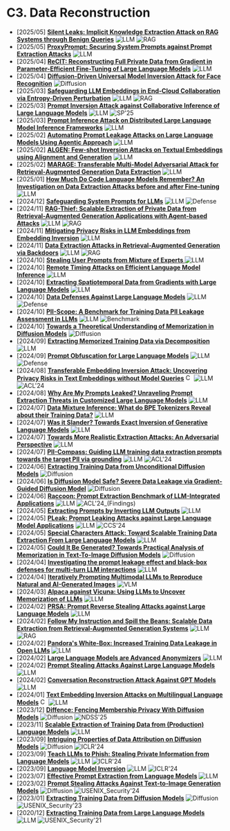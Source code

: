 # C3. Data Reconstruction
- [2025/05] **[Silent Leaks: Implicit Knowledge Extraction Attack on RAG Systems through Benign Queries](https://arxiv.org/abs/2505.15420)** ![LLM](https://img.shields.io/badge/LLM-589cf4) ![RAG](https://img.shields.io/badge/RAG-87b800)
- [2025/05] **[ProxyPrompt: Securing System Prompts against Prompt Extraction Attacks](https://arxiv.org/abs/2505.11459)** ![LLM](https://img.shields.io/badge/LLM-589cf4)
- [2025/04] **[ReCIT: Reconstructing Full Private Data from Gradient in Parameter-Efficient Fine-Tuning of Large Language Models](https://arxiv.org/abs/2504.20570)** ![LLM](https://img.shields.io/badge/LLM-589cf4)
- [2025/04] **[Diffusion-Driven Universal Model Inversion Attack for Face Recognition](https://arxiv.org/abs/2504.18015)** ![Diffusion](https://img.shields.io/badge/Diffusion-a99cf4)
- [2025/03] **[Safeguarding LLM Embeddings in End-Cloud Collaboration via Entropy-Driven Perturbation](https://arxiv.org/abs/2503.12896)** ![LLM](https://img.shields.io/badge/LLM-589cf4) ![RAG](https://img.shields.io/badge/RAG-87b800)
- [2025/03] **[Prompt Inversion Attack against Collaborative Inference of Large Language Models](https://arxiv.org/abs/2503.09022)** ![LLM](https://img.shields.io/badge/LLM-589cf4) ![SP'25](https://img.shields.io/badge/SP'25-f1b800)
- [2025/03] **[Prompt Inference Attack on Distributed Large Language Model Inference Frameworks](https://arxiv.org/abs/2503.09291)** ![LLM](https://img.shields.io/badge/LLM-589cf4)
- [2025/02] **[Automating Prompt Leakage Attacks on Large Language Models Using Agentic Approach](https://arxiv.org/abs/2502.12630)** ![LLM](https://img.shields.io/badge/LLM-589cf4)
- [2025/02] **[ALGEN: Few-shot Inversion Attacks on Textual Embeddings using Alignment and Generation](https://arxiv.org/abs/2502.11308)** ![LLM](https://img.shields.io/badge/LLM-589cf4)
- [2025/02] **[MARAGE: Transferable Multi-Model Adversarial Attack for Retrieval-Augmented Generation Data Extraction](https://arxiv.org/abs/2502.04360)** ![LLM](https://img.shields.io/badge/LLM-589cf4)
- [2025/01] **[How Much Do Code Language Models Remember? An Investigation on Data Extraction Attacks before and after Fine-tuning](https://arxiv.org/abs/2501.17501)** ![LLM](https://img.shields.io/badge/LLM-589cf4)
- [2024/12] **[Safeguarding System Prompts for LLMs](https://arxiv.org/abs/2412.13426)** ![LLM](https://img.shields.io/badge/LLM-589cf4) ![Defense](https://img.shields.io/badge/Defense-87b800)
- [2024/11] **[RAG-Thief: Scalable Extraction of Private Data from Retrieval-Augmented Generation Applications with Agent-based Attacks](https://arxiv.org/abs/2411.14110)** ![LLM](https://img.shields.io/badge/LLM-589cf4) ![RAG](https://img.shields.io/badge/RAG-87b800)
- [2024/11] **[Mitigating Privacy Risks in LLM Embeddings from Embedding Inversion](https://arxiv.org/abs/2411.05034)** ![LLM](https://img.shields.io/badge/LLM-589cf4)
- [2024/11] **[Data Extraction Attacks in Retrieval-Augmented Generation via Backdoors](https://arxiv.org/abs/2411.01705)** ![LLM](https://img.shields.io/badge/LLM-589cf4) ![RAG](https://img.shields.io/badge/RAG-87b800)
- [2024/10] **[Stealing User Prompts from Mixture of Experts ](https://arxiv.org/abs/2410.22884)** ![LLM](https://img.shields.io/badge/LLM-589cf4)
- [2024/10] **[Remote Timing Attacks on Efficient Language Model Inference](https://arxiv.org/abs/2410.17175)** ![LLM](https://img.shields.io/badge/LLM-589cf4)
- [2024/10] **[Extracting Spatiotemporal Data from Gradients with Large Language Models](https://arxiv.org/abs/2410.16121)** ![LLM](https://img.shields.io/badge/LLM-589cf4)
- [2024/10] **[Data Defenses Against Large Language Models](https://arxiv.org/abs/2410.13138)** ![LLM](https://img.shields.io/badge/LLM-589cf4) ![Defense](https://img.shields.io/badge/Defense-87b800)
- [2024/10] **[PII-Scope: A Benchmark for Training Data PII Leakage Assessment in LLMs](https://arxiv.org/abs/2410.06704)** ![LLM](https://img.shields.io/badge/LLM-589cf4) ![Benchmark](https://img.shields.io/badge/Benchmark-87b800)
- [2024/10] **[Towards a Theoretical Understanding of Memorization in Diffusion Models](https://arxiv.org/abs/2410.02467)** ![Diffusion](https://img.shields.io/badge/Diffusion-a99cf4)
- [2024/09] **[Extracting Memorized Training Data via Decomposition](https://arxiv.org/abs/2409.12367)** ![LLM](https://img.shields.io/badge/LLM-589cf4)
- [2024/09] **[Prompt Obfuscation for Large Language Models](https://arxiv.org/abs/2409.11026)** ![LLM](https://img.shields.io/badge/LLM-589cf4) ![Defense](https://img.shields.io/badge/Defense-87b800)
- [2024/08] **[Transferable Embedding Inversion Attack: Uncovering Privacy Risks in Text Embeddings without Model Queries](https://aclanthology.org/2024.acl-long.230/)** [<img src="https://github.com/FortAwesome/Font-Awesome/blob/6.x/svgs/brands/github.svg" alt="Code" width="15" height="15">](https://github.com/coffree0123/TEIA) ![LLM](https://img.shields.io/badge/LLM-589cf4) ![ACL'24](https://img.shields.io/badge/ACL'24-f1b800)
- [2024/08] **[Why Are My Prompts Leaked? Unraveling Prompt Extraction Threats in Customized Large Language Models](https://arxiv.org/abs/2408.02416)** ![LLM](https://img.shields.io/badge/LLM-589cf4)
- [2024/07] **[Data Mixture Inference: What do BPE Tokenizers Reveal about their Training Data?](https://arxiv.org/abs/2407.16607)** ![LLM](https://img.shields.io/badge/LLM-589cf4)
- [2024/07] **[Was it Slander? Towards Exact Inversion of Generative Language Models](https://arxiv.org/abs/2407.11059)** ![LLM](https://img.shields.io/badge/LLM-589cf4)
- [2024/07] **[Towards More Realistic Extraction Attacks: An Adversarial Perspective](https://arxiv.org/abs/2407.02596)** ![LLM](https://img.shields.io/badge/LLM-589cf4)
- [2024/07] **[PII-Compass: Guiding LLM training data extraction prompts towards the target PII via grounding](https://arxiv.org/abs/2407.02943)** ![LLM](https://img.shields.io/badge/LLM-589cf4) ![ACL'24](https://img.shields.io/badge/ACL'24-f1b800)
- [2024/06] **[Extracting Training Data from Unconditional Diffusion Models](https://arxiv.org/abs/2406.12752)** ![Diffusion](https://img.shields.io/badge/Diffusion-a99cf4)
- [2024/06] **[Is Diffusion Model Safe? Severe Data Leakage via Gradient-Guided Diffusion Model](https://arxiv.org/abs/2406.09484)** ![Diffusion](https://img.shields.io/badge/Diffusion-a99cf4)
- [2024/06] **[Raccoon: Prompt Extraction Benchmark of LLM-Integrated Applications](https://arxiv.org/abs/2406.06737)** ![LLM](https://img.shields.io/badge/LLM-589cf4) ![ACL'24_(Findings)](https://img.shields.io/badge/ACL'24_(Findings)-f1b800)
- [2024/05] **[Extracting Prompts by Inverting LLM Outputs](https://arxiv.org/abs/2405.15012)** ![LLM](https://img.shields.io/badge/LLM-589cf4)
- [2024/05] **[PLeak: Prompt Leaking Attacks against Large Language Model Applications](https://arxiv.org/abs/2405.06823)** ![LLM](https://img.shields.io/badge/LLM-589cf4) ![CCS'24](https://img.shields.io/badge/CCS'24-f1b800)
- [2024/05] **[Special Characters Attack: Toward Scalable Training Data Extraction From Large Language Models](https://arxiv.org/abs/2405.05990)** ![LLM](https://img.shields.io/badge/LLM-589cf4)
- [2024/05] **[Could It Be Generated? Towards Practical Analysis of Memorization in Text-To-Image Diffusion Models](https://arxiv.org/abs/2405.05846)** ![Diffusion](https://img.shields.io/badge/Diffusion-a99cf4)
- [2024/04] **[Investigating the prompt leakage effect and black-box defenses for multi-turn LLM interactions](https://arxiv.org/abs/2404.16251)** ![LLM](https://img.shields.io/badge/LLM-589cf4)
- [2024/04] **[Iteratively Prompting Multimodal LLMs to Reproduce Natural and AI-Generated Images](https://arxiv.org/abs/2404.13784)** ![VLM](https://img.shields.io/badge/VLM-c7688b)
- [2024/03] **[Alpaca against Vicuna: Using LLMs to Uncover Memorization of LLMs](https://arxiv.org/abs/2403.04801)** ![LLM](https://img.shields.io/badge/LLM-589cf4)
- [2024/02] **[PRSA: Prompt Reverse Stealing Attacks against Large Language Models](https://arxiv.org/abs/2402.19200)** ![LLM](https://img.shields.io/badge/LLM-589cf4)
- [2024/02] **[Follow My Instruction and Spill the Beans: Scalable Data Extraction from Retrieval-Augmented Generation Systems](https://arxiv.org/abs/2402.17840)** ![LLM](https://img.shields.io/badge/LLM-589cf4) ![RAG](https://img.shields.io/badge/RAG-87b800)
- [2024/02] **[Pandora's White-Box: Increased Training Data Leakage in Open LLMs](https://arxiv.org/abs/2402.17012)** ![LLM](https://img.shields.io/badge/LLM-589cf4)
- [2024/02] **[Large Language Models are Advanced Anonymizers](https://arxiv.org/abs/2402.13846)** ![LLM](https://img.shields.io/badge/LLM-589cf4)
- [2024/02] **[Prompt Stealing Attacks Against Large Language Models](https://arxiv.org/abs/2402.12959)** ![LLM](https://img.shields.io/badge/LLM-589cf4)
- [2024/02] **[Conversation Reconstruction Attack Against GPT Models ](https://arxiv.org/abs/2402.02987)** ![LLM](https://img.shields.io/badge/LLM-589cf4)
- [2024/01] **[Text Embedding Inversion Attacks on Multilingual Language Models](https://arxiv.org/abs/2401.12192)** [<img src="https://github.com/FortAwesome/Font-Awesome/blob/6.x/svgs/brands/github.svg" alt="Code" width="15" height="15">](https://huggingface.co/yiyic) ![LLM](https://img.shields.io/badge/LLM-589cf4)
- [2023/12] **[Diffence: Fencing Membership Privacy With Diffusion Models](https://arxiv.org/abs/2312.04692)** ![Diffusion](https://img.shields.io/badge/Diffusion-a99cf4) ![NDSS'25](https://img.shields.io/badge/NDSS'25-f1b800)
- [2023/11] **[Scalable Extraction of Training Data from (Production) Language Models](https://arxiv.org/abs/2311.17035)** ![LLM](https://img.shields.io/badge/LLM-589cf4)
- [2023/09] **[Intriguing Properties of Data Attribution on Diffusion Models](https://openreview.net/forum?id=vKViCoKGcB)** ![Diffusion](https://img.shields.io/badge/Diffusion-a99cf4) ![ICLR'24](https://img.shields.io/badge/ICLR'24-f1b800)
- [2023/09] **[Teach LLMs to Phish: Stealing Private Information from Language Models](https://openreview.net/forum?id=qo21ZlfNu6)** ![LLM](https://img.shields.io/badge/LLM-589cf4) ![ICLR'24](https://img.shields.io/badge/ICLR'24-f1b800)
- [2023/09] **[Language Model Inversion](https://arxiv.org/abs/2311.13647)** ![LLM](https://img.shields.io/badge/LLM-589cf4) ![ICLR'24](https://img.shields.io/badge/ICLR'24-f1b800)
- [2023/07] **[Effective Prompt Extraction from Language Models](https://arxiv.org/abs/2307.06865v3)** ![LLM](https://img.shields.io/badge/LLM-589cf4)
- [2023/02] **[Prompt Stealing Attacks Against Text-to-Image Generation Models](https://arxiv.org/abs/2302.09923)** ![Diffusion](https://img.shields.io/badge/Diffusion-a99cf4) ![USENIX_Security'24](https://img.shields.io/badge/USENIX_Security'24-f1b800)
- [2023/01] **[Extracting Training Data from Diffusion Models](https://arxiv.org/abs/2301.13188)** ![Diffusion](https://img.shields.io/badge/Diffusion-a99cf4) ![USENIX_Security'23](https://img.shields.io/badge/USENIX_Security'23-f1b800)
- [2020/12] **[Extracting Training Data from Large Language Models](https://arxiv.org/abs/2012.07805)** ![LLM](https://img.shields.io/badge/LLM-589cf4) ![USENIX_Security'21](https://img.shields.io/badge/USENIX_Security'21-f1b800)
